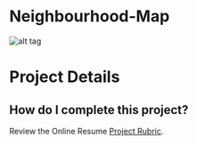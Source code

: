 # Neighbourhood-Map
![alt tag](https://github.com/arualh/frontend-nanodegree-resume/blob/master/images/ArualFullScreen.png)

# Project Details
## How do I complete this project?
Review the Online Resume [Project Rubric](https://review.udacity.com/?_ga=1.189245867.12280332.1465333852#!/projects/2962818615/rubric).
